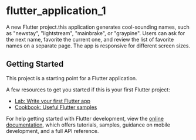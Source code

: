 # flutter_application_1

A new Flutter project.this application generates cool-sounding names, such as "newstay", "lightstream", "mainbrake", or "graypine". Users can ask for the next name, favorite the current one, and review the list of favorite names on a separate page. The app is responsive for different screen sizes.

## Getting Started

This project is a starting point for a Flutter application.

A few resources to get you started if this is your first Flutter project:

- [Lab: Write your first Flutter app](https://docs.flutter.dev/get-started/codelab)
- [Cookbook: Useful Flutter samples](https://docs.flutter.dev/cookbook)

For help getting started with Flutter development, view the
[online documentation](https://docs.flutter.dev/), which offers tutorials,
samples, guidance on mobile development, and a full API reference.

